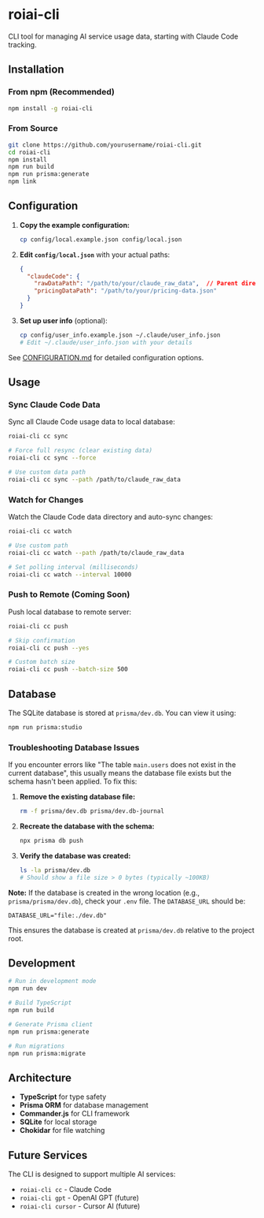# roiai-cli

CLI tool for managing AI service usage data, starting with Claude Code tracking.

## Installation

### From npm (Recommended)

```bash
npm install -g roiai-cli
```

### From Source

```bash
git clone https://github.com/yourusername/roiai-cli.git
cd roiai-cli
npm install
npm run build
npm run prisma:generate
npm link
```

## Configuration

1. **Copy the example configuration:**
   ```bash
   cp config/local.example.json config/local.json
   ```

2. **Edit `config/local.json`** with your actual paths:
   ```json
   {
     "claudeCode": {
       "rawDataPath": "/path/to/your/claude_raw_data",  // Parent directory, not projects/
       "pricingDataPath": "/path/to/your/pricing-data.json"
     }
   }
   ```

3. **Set up user info** (optional):
   ```bash
   cp config/user_info.example.json ~/.claude/user_info.json
   # Edit ~/.claude/user_info.json with your details
   ```

See [CONFIGURATION.md](CONFIGURATION.md) for detailed configuration options.

## Usage

### Sync Claude Code Data

Sync all Claude Code usage data to local database:

```bash
roiai-cli cc sync

# Force full resync (clear existing data)
roiai-cli cc sync --force

# Use custom data path
roiai-cli cc sync --path /path/to/claude_raw_data
```

### Watch for Changes

Watch the Claude Code data directory and auto-sync changes:

```bash
roiai-cli cc watch

# Use custom path
roiai-cli cc watch --path /path/to/claude_raw_data

# Set polling interval (milliseconds)
roiai-cli cc watch --interval 10000
```

### Push to Remote (Coming Soon)

Push local database to remote server:

```bash
roiai-cli cc push

# Skip confirmation
roiai-cli cc push --yes

# Custom batch size
roiai-cli cc push --batch-size 500
```

## Database

The SQLite database is stored at `prisma/dev.db`. You can view it using:

```bash
npm run prisma:studio
```

### Troubleshooting Database Issues

If you encounter errors like "The table `main.users` does not exist in the current database", this usually means the database file exists but the schema hasn't been applied. To fix this:

1. **Remove the existing database file:**
   ```bash
   rm -f prisma/dev.db prisma/dev.db-journal
   ```

2. **Recreate the database with the schema:**
   ```bash
   npx prisma db push
   ```

3. **Verify the database was created:**
   ```bash
   ls -la prisma/dev.db
   # Should show a file size > 0 bytes (typically ~100KB)
   ```

**Note:** If the database is created in the wrong location (e.g., `prisma/prisma/dev.db`), check your `.env` file. The `DATABASE_URL` should be:
```
DATABASE_URL="file:./dev.db"
```
This ensures the database is created at `prisma/dev.db` relative to the project root.

## Development

```bash
# Run in development mode
npm run dev

# Build TypeScript
npm run build

# Generate Prisma client
npm run prisma:generate

# Run migrations
npm run prisma:migrate
```

## Architecture

- **TypeScript** for type safety
- **Prisma ORM** for database management
- **Commander.js** for CLI framework
- **SQLite** for local storage
- **Chokidar** for file watching

## Future Services

The CLI is designed to support multiple AI services:
- `roiai-cli cc` - Claude Code
- `roiai-cli gpt` - OpenAI GPT (future)
- `roiai-cli cursor` - Cursor AI (future)